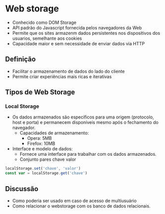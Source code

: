 # Web storage

- Conhecido como DOM Storage
- API padrão do Javascript fornecida pelos navegadores da Web
- Permite que os sites armazenm dados persistentes nos dispositivos dos usuarios, semelhante aos cookies
- Capacidade maior e sem necessidade de enviar dados via HTTP

## Definição

- Facilitar o armazenamento de dados do lado do cliente
- Permite criar experiências mais ricas e iterativas

## Tipos de Web Storage

### Local Storage

- Os dados armazenados são especificos para uma origem (protocolo, host e porta) e permanecem disponíveis mesmo após o fechamento do navegador.
    - Capacidades de armazenamento:
        - Opera: 5MB
        - Firefox: 10MB
- Interface e modelo de dados:
    - Fornece uma interface para trabalhar com os dados armazenados.
    - Conjunto pares chave valor
```js
localStorage.set('chave', 'valor')
const var = localStorage.get('chave')
```

## Discussão

- Como poderia ser usado em caso de acesso de multiusuário
- Como relacionar o webstorage com os banco de dados relacionais.

